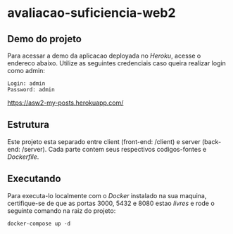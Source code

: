 # avaliacao-suficiencia-web2

## Demo do projeto

Para acessar a demo da aplicacao deployada no _Heroku_, acesse o endereco abaixo. Utilize as seguintes credenciais caso queira realizar login como admin:

```
Login: admin
Password: admin
```

https://asw2-my-posts.herokuapp.com/

## Estrutura

Este projeto esta separado entre client (front-end: /client) e server (back-end: /server). Cada parte contem seus respectivos codigos-fontes e _Dockerfile_.

## Executando

Para executa-lo localmente com o *Docker* instalado na sua maquina, certifique-se de que as portas 3000, 5432 e 8080 estao *livres* e rode o seguinte comando na raiz do projeto:

```
docker-compose up -d
```
